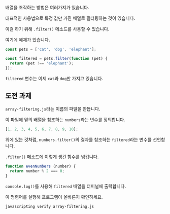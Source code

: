 배열을 조작하는 방법은 여러가지가 있습니다.

대표적인 사용법으로 특정 값만 가진 배열로 필터링하는 것이 있습니다.

이걸 하기 위해 `.filter()` 메소드를 사용할 수 있습니다.

여기에 예제가 있습니다.

```js
const pets = ['cat', 'dog', 'elephant'];

const filtered = pets.filter(function (pet) {
  return (pet !== 'elephant');
});
```

`filtered` 변수는 이제 `cat`과 `dog`만 가지고 있습니다.

## 도전 과제

`array-filtering.js`라는 이름의 파일을 만듭니다.

이 파일에 밑의 배열을 참조하는 `numbers`라는 변수를 정의합니다.

```js
[1, 2, 3, 4, 5, 6, 7, 8, 9, 10];
```

위에 있는 것처럼, `numbers.filter()`의 결과를 참조하는 `filtered`라는 변수를 선언합니다.

`.filter()` 메소드에 이렇게 생긴 함수를 넘깁니다.

```js
function evenNumbers (number) {
  return number % 2 === 0;
}
```

`console.log()`를 사용해 `filtered` 배열을 터미널에 출력합니다.

이 명령어를 실행해 프로그램이 올바른지 확인하세요.

```bash
javascripting verify array-filtering.js
```
